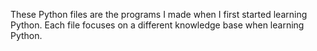 These Python files are the programs I made when I first started learning Python. Each file focuses on a different knowledge base when learning Python.
